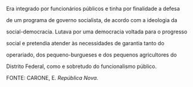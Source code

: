 

Era integrado por funcionários públicos e tinha por finalidade a defesa

de um programa de governo socialista, de acordo com a ideologia da

social-democracia. Lutava por uma democracia voltada para o progresso

social e pretendia atender às necessidades de garantia tanto do

operariado, dos pequeno-burgueses e dos pequenos agricultores do

Distrito Federal, como e sobretudo do funcionalismo público.



FONTE: CARONE, E. *República Nova*.

